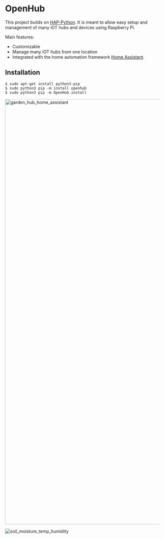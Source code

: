 # OpenHub

This project builds on [HAP-Python](https://github.com/ikalchev/HAP-python). It is meant to allow easy setup and management of many iOT hubs and devices using Raspberry Pi.

Main features:

* Customizable
* Manage many iOT hubs from one location
* Integrated with the home automation framework [Home Assistant](https://github.com/home-assistant/home-assistant).

## Installation 


```
$ sudo apt-get install python3-pip
$ sudo python3 pip -m install openhub
$ sudo python3 pip -m OpenHub.install
```
<img width="1381" alt="garden_hub_home_assistant" src="https://user-images.githubusercontent.com/3904428/142282799-40c58ffb-13dd-4115-ba77-7052f0199957.png">

![soil_moisture_temp_humidity](https://user-images.githubusercontent.com/3904428/142282859-fffbcc82-ac24-4a6b-afc1-daf44ad1abfe.jpg)
